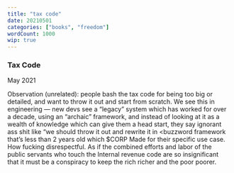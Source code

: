 ```yaml
---
title: "tax code"
date: 20210501
categories: ["books", "freedom"]
wordCount: 1000
wip: true
---
```


### Tax Code

May 2021

Observation (unrelated): people bash the tax code for being too big or detailed, and want to throw it out and start from scratch. We see this in engineering — new devs see a “legacy” system which has worked for over a decade, using an “archaic” framework, and instead of looking at it as a wealth of knowledge which can give them a head start, they say ignorant ass shit like “we should throw it out and rewrite it in <buzzword framework that’s less than 2 years old which $CORP Made for their specific use case. How fucking disrespectful. As if the combined efforts and labor of the public servants who touch the Internal revenue code are so insignificant that it must be a conspiracy to keep the rich richer and the poor poorer.
